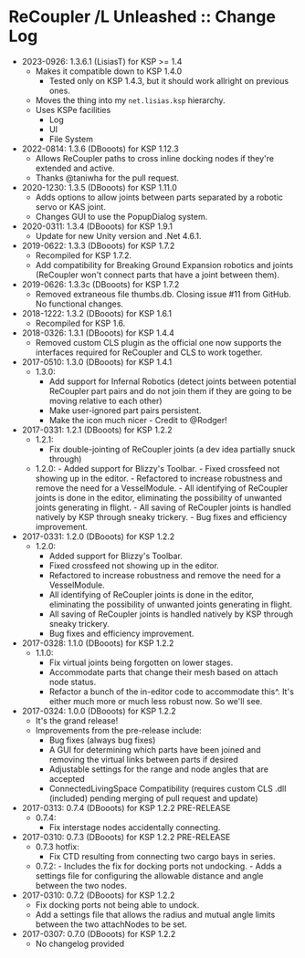 # ReCoupler /L Unleashed :: Change Log

* 2023-0926: 1.3.6.1 (LisiasT) for KSP >= 1.4
	+ Makes it compatible down to KSP 1.4.0
		- Tested only on KSP 1.4.3, but it should work allright on previous ones. 
	+ Moves the thing into my `net.lisias.ksp` hierarchy.
	+ Uses KSPe facilities
		- Log
		- UI
		- File System  
* 2022-0814: 1.3.6 (DBooots) for KSP 1.12.3
	+ Allows ReCoupler paths to cross inline docking nodes if they're extended and active.
	+ Thanks @taniwha for the pull request.
* 2020-1230: 1.3.5 (DBooots) for KSP 1.11.0
	+ Adds options to allow joints between parts separated by a robotic servo or KAS joint.
	+ Changes GUI to use the PopupDialog system.
* 2020-0311: 1.3.4 (DBooots) for KSP 1.9.1
	+ Update for new Unity version and .Net 4.6.1.
* 2019-0622: 1.3.3 (DBooots) for KSP 1.7.2
	+ Recompiled for KSP 1.7.2.
	+ Add compatibility for Breaking Ground Expansion robotics and joints (ReCoupler won't connect parts that have a joint between them).
* 2019-0626: 1.3.3c (DBooots) for KSP 1.7.2
	+ Removed extraneous file thumbs.db. Closing issue #11 from GitHub. No functional changes.
* 2018-1222: 1.3.2 (DBooots) for KSP 1.6.1
	+ Recompiled for KSP 1.6.
* 2018-0326: 1.3.1 (DBooots) for KSP 1.4.4
	+ Removed custom CLS plugin as the official one now supports the interfaces required for ReCoupler and CLS to work together.
* 2017-0510: 1.3.0 (DBooots) for KSP 1.4.1
	+ 1.3.0:
		- Add support for Infernal Robotics (detect joints between potential ReCoupler part pairs and do not join them if they are going to be moving relative to each other)
		- Make user-ignored part pairs persistent.
		- Make the icon much nicer - Credit to @Rodger!
* 2017-0331: 1.2.1 (DBooots) for KSP 1.2.2
	+ 1.2.1:
		- Fix double-jointing of ReCoupler joints (a dev idea partially snuck through)
	+ 1.2.0:
			- Added support for Blizzy's Toolbar.
			- Fixed crossfeed not showing up in the editor.
			- Refactored to increase robustness and remove the need for a VesselModule.
			- All identifying of ReCoupler joints is done in the editor, eliminating the possibility of unwanted joints generating in flight.
			- All saving of ReCoupler joints is handled natively by KSP through sneaky trickery.
			- Bug fixes and efficiency improvement.
* 2017-0331: 1.2.0 (DBooots) for KSP 1.2.2
	+ 1.2.0:
		- Added support for Blizzy's Toolbar.
		- Fixed crossfeed not showing up in the editor.
		- Refactored to increase robustness and remove the need for a VesselModule.
		- All identifying of ReCoupler joints is done in the editor, eliminating the possibility of unwanted joints generating in flight.
		- All saving of ReCoupler joints is handled natively by KSP through sneaky trickery.
		- Bug fixes and efficiency improvement.
* 2017-0328: 1.1.0 (DBooots) for KSP 1.2.2
	+ 1.1.0:
		- Fix virtual joints being forgotten on lower stages.
		- Accommodate parts that change their mesh based on attach node status.
		- Refactor a bunch of the in-editor code to accommodate this^. It's either much more or much less robust now. So we'll see.
* 2017-0324: 1.0.0 (DBooots) for KSP 1.2.2
	+ It's the grand release!
	+ Improvements from the pre-release include:
		- Bug fixes (always bug fixes)
		- A GUI for determining which parts have been joined and removing the virtual links between parts if desired
		- Adjustable settings for the range and node angles that are accepted
		- ConnectedLivingSpace Compatibility (requires custom CLS .dll (included) pending merging of pull request and update)
* 2017-0313: 0.7.4 (DBooots) for KSP 1.2.2 PRE-RELEASE
	+ 0.7.4:
		- Fix interstage nodes accidentally connecting.
* 2017-0310: 0.7.3 (DBooots) for KSP 1.2.2 PRE-RELEASE
	+ 0.7.3 hotfix:
		- Fix CTD resulting from connecting two cargo bays in series.
	+ 0.7.2:
			- Includes the fix for docking ports not undocking.
			- Adds a settings file for configuring the allowable distance and angle between the two nodes.
* 2017-0310: 0.7.2 (DBooots) for KSP 1.2.2
	+ Fix docking ports not being able to undock.
	+ Add a settings file that allows the radius and mutual angle limits between the two attachNodes to be set.
* 2017-0307: 0.7.0 (DBooots) for KSP 1.2.2
	+ No changelog provided

